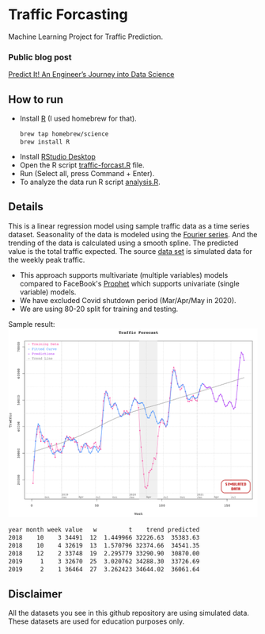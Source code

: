 # Traffic Forcasting
Machine Learning Project for Traffic Prediction.

### Public blog post
[Predict It! An Engineer’s Journey into Data Science](https://medium.com/expedia-group-tech/predict-it-an-engineers-journey-into-data-science-62f660f51877)

## How to run
- Install [R](https://www.r-project.org/) (I used homebrew for that).
  ```
  brew tap homebrew/science
  brew install R
  ```
- Install [RStudio Desktop](https://rstudio.com/products/rstudio/download/)
- Open the R script [traffic-forcast.R](src/traffic-forcast.R) file.
- Run (Select all, press Command + Enter).
- To analyze the data run R script [analysis.R](src/analysis.R).

## Details
This is a linear regression model using sample traffic data as a time series dataset. Seasonality of the data is modeled using the [Fourier series](https://en.wikipedia.org/wiki/Fourier_series). And the trending of the data is calculated using a smooth spline. The predicted value is the total traffic expected. The source [data set](src/sample-data.csv) is simulated data for the weekly peak traffic.
- This approach supports multivariate (multiple variables) models compared to FaceBook's [Prophet](https://facebook.github.io/prophet/) which supports univariate (single variable) models.
- We have excluded Covid shutdown period (Mar/Apr/May in 2020).
- We are using 80-20 split for training and testing.

Sample result:
![Predictions](doc/traffic_pred_lr_stamped.png?raw=true)

```
year month week value   w         t    trend predicted
2018    10    3 34491  12  1.449966 32226.63  35383.63
2018    10    4 32619  13  1.570796 32374.66  34541.35
2018    12    2 33748  19  2.295779 33290.90  30870.00
2019     1    3 32670  25  3.020762 34288.30  33726.69
2019     2    1 36464  27  3.262423 34644.02  36061.64
```

## Disclaimer
All the datasets you see in this github repository are using simulated data. These datasets are used for education purposes only.
